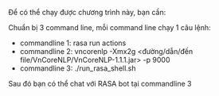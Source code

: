 Để có thể chạy được chương trình này, bạn cần:

Chuẩn bị 3 command line, mỗi command line chạy 1 câu lệnh:
* commandline 1: rasa run actions
* commandline 2: vncorenlp -Xmx2g <đường/dẫn/đến file/VnCoreNLP/VnCoreNLP-1.1.1.jar>  -p 9000
* commandline 3: ./run_rasa_shell.sh

Sau đó bạn có thể chat với RASA bot tại commandline 3
